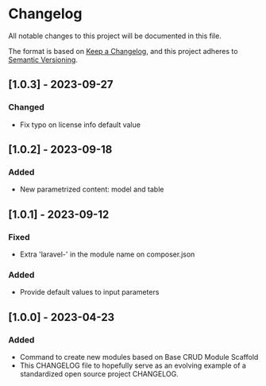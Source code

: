 # Changelog
All notable changes to this project will be documented in this file.

The format is based on [Keep a Changelog](https://keepachangelog.com/en/1.0.0/),
and this project adheres to [Semantic Versioning](https://semver.org/spec/v2.0.0.html).

## [1.0.3] - 2023-09-27
### Changed
- Fix typo on license info default value

## [1.0.2] - 2023-09-18
### Added
- New parametrized content: model and table

## [1.0.1] - 2023-09-12
### Fixed
- Extra 'laravel-' in the module name on composer.json
### Added
- Provide default values to input parameters

## [1.0.0] - 2023-04-23
### Added
- Command to create new modules based on Base CRUD Module Scaffold
- This CHANGELOG file to hopefully serve as an evolving example of a
  standardized open source project CHANGELOG.
